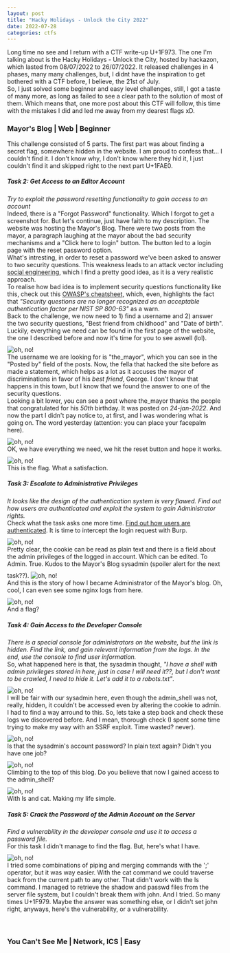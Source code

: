 ```yaml
---
layout: post
title: "Hacky Holidays - Unlock the City 2022"
date: 2022-07-28
categories: ctfs
---
```


Long time no see and I return with a CTF write-up U+1F973. The one I'm talking about is the Hacky Holidays - Unlock the City, hosted by hackazon, which lasted from 08/07/2022 to 26/07/2022. It released challenges in 4 phases, many many challenges, but, I didnt have the inspiration to get bothered with a CTF before, I believe, the 21st of July.<br>So, I just solved some beginner and easy level challenges, still, I got a taste of many more, as long as failed to see a clear path to the solution of most of them. Which means that, one more post about this CTF will follow, this time with the mistakes I did and led me away from my dearest flags xD.

<article>
	<h3><b>Mayor's Blog | Web | Beginner</b></h3>
	This challenge consisted of 5 parts. The first part was about finding a secret flag, somewhere hidden in the website. I am proud to confess that... I couldn't find it. I don't know why, I don't know where they hid it, I just couldn't find it and skipped right to the next part U+1FAE0.
	<h5>Task 2: Get Access to an Editor Account</h5>
	<i>Try to exploit the password resetting functionality to gain access to an account</i><br>
	Indeed, there is a "Forgot Password" functionality. Which I forgot to get a screenshot for. But let's continue, just have faith to my description. The website was hosting the Mayor's Blog. There were two posts from the mayor, a paragraph laughing at the mayor about the bad security mechanisms and a "Click here to login" button. The button led to a login page with the reset password option.<br>
	What's intresting, in order to reset a password we've been asked to answer to two security questions. This weakness leads to an attack vector including <u>social engineering</u>, which I find a pretty good idea, as it is a very realistic approach.<br>
	To realise how bad idea is to implement security questions functionality like this, check out this <a href='https://cheatsheetseries.owasp.org/cheatsheets/Choosing_and_Using_Security_Questions_Cheat_Sheet.html'>OWASP's cheatsheet</a>, which, even, highlights the fact that <i>"Security questions are no longer recognized as an acceptable authentication factor per NIST SP 800-63"</i> as a warn.<br>
	Back to the challenge, we now need to 1) find a username and 2) answer the two security questions, "Best friend from childhood" and "Date of birth". Luckily, everything we need can be found in the first page of the website, the one I described before and now it's time for you to see aswell (lol).<br>
	<img src="assets/images/ctfs/hacky_holidays/mayor's_blog/2_info_marked.png" alt="oh, no!" style="margin-top: 2%; max-width: 100%"><br>
	The username we are looking for is "the_mayor", which you can see in the "Posted by" field of the posts. Now, the fella that hacked the site before as made a statement, which helps as a lot as it accuses the mayor of discriminations in favor of his <i>best friend</i>, George. I don't know that happens in this town, but I know that we found the answer to one of the security questions.<br>
	Looking a bit lower, you can see a post where the_mayor thanks the people that congratulated for his <i>50th</i> birthday. It was posted on <i>24-jan-2022</i>. And now the part I didn't pay notice to, at first, and I was wondering what is going on. The word yesterday (attention: you can place your facepalm here).<br>
	<img src="assets/images/ctfs/hacky_holidays/mayor's_blog/2_reset.png" alt="oh, no!" style="margin-top: 2%; max-width: 100%"><br>
	OK, we have everything we need, we hit the reset button and hope it works.<br>
	<img src="assets/images/ctfs/hacky_holidays/mayor's_blog/2_flag.png" alt="oh, no!" style="margin-top: 2%; max-width: 100%"><br>
	This is the flag. What a satisfaction.
	<h5>Task 3: Escalate to Administrative Privileges</h5>
	<i>It looks like the design of the authentication system is very flawed. Find out how users are authenticated and exploit the system to gain Administrator rights.</i><br>
	Check what the task asks one more time. <u>Find out how users are authenticated</u>. It is time to intercept the login request with Burp.<br>
	<img src="assets/images/ctfs/hacky_holidays/mayor's_blog/3_admin_marked.png" alt="oh, no!" style="margin-top: 2%; max-width: 100%"><br>
	Pretty clear, the cookie can be read as plain text and there is a field about the admin privileges of the logged in account. Which can be edited. To Admin. True. Kudos to the Mayor's Blog sysadmin (spoiler alert for the next task??).
	<img src="assets/images/ctfs/hacky_holidays/mayor's_blog/3_logged_as_admin_marked.png" alt="oh, no!" style="margin-top: 2%; max-width: 100%"><br>
	And this is the story of how I became Administrator of the Mayor's blog. Oh, cool, I can even see some nginx logs from here.<br>
	<img src="assets/images/ctfs/hacky_holidays/mayor's_blog/3_flag.png" alt="oh, no!" style="margin-top: 2%; max-width: 100%"><br>
	And a flag?<br>
	<h5>Task 4: Gain Access to the Developer Console</h5>
	<i>There is a special console for administrators on the website, but the link is hidden. Find the link, and gain relevant information from the logs. In the end, use the console to find user information.</i><br>
	So, what happened here is that, the sysadmin thought,<i> "I have a shell with admin privileges stored in here, just in case I will need it??, but I don't want to be crawled, I need to hide it. Let's add it to a robots.txt"</i>.<br>
	<img src="assets/images/ctfs/hacky_holidays/mayor's_blog/4_robots.png" alt="oh, no!" style="margin-top: 2%; max-width: 100%"><br>
	I will be fair with our sysadmin here, even though the admin_shell was not, really, hidden, it couldn't be accessed even by altering the cookie to admin. I had to find a way arround to this. So, lets take a step back and check these logs we discovered before. And I mean, thorough check (I spent some time trying to make my way with an SSRF exploit. Time wasted? never).<br>
	<img src="assets/images/ctfs/hacky_holidays/mayor's_blog/4_sysadmin.png" alt="oh, no!" style="margin-top: 2%; max-width: 100%"><br>
	Is that the sysadmin's account password? In plain text again? Didn't you have one job?<br>
	<img src="assets/images/ctfs/hacky_holidays/mayor's_blog/4_logged_as_sysadmin.png" alt="oh, no!" style="margin-top: 2%; max-width: 100%"><br>
	Climbing to the top of this blog. Do you believe that now I gained access to the admin_shell?<br>
	<img src="assets/images/ctfs/hacky_holidays/mayor's_blog/4_flag.png" alt="oh, no!" style="margin-top: 2%; max-width: 100%"><br>
	With ls and cat. Making my life simple.<br>
	<h5>Task 5: Crack the Password of the Admin Account on the Server</h5>
	<i>Find a vulnerability in the developer console and use it to access a password file.</i><br>
	For this task I didn't manage to find the flag. But, here's what I have.
	<img src="assets/images/ctfs/hacky_holidays/mayor's_blog/5_pass_shad.png" alt="oh, no!" style="margin-top: 2%; max-width: 100%"><br>
	I tried some combinations of piping and merging commands with the ';' operator, but it was way easier. With the cat command we could traverse back from the current path to any other. That didn't work with the ls command. I managed to retrieve the shadow and passwd files from the server file system, but I couldn't break them with john. And I tried. So many times U+1F979. Maybe the answer was something else, or I didn't set john right, anyways, here's the vulnerability, or a vulnerability.
</article><br><br>
<article>
<h3><b>You Can't See Me | Network, ICS | Easy</b></h3>
</article>
